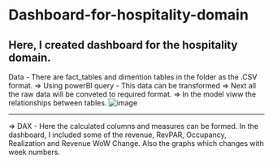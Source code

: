 # Dashboard-for-hospitality-domain

Here, I created dashboard for the hospitality domain. 
-------------------------------------------------------------------------------------------------------------------------------------------------------------------------------------------------------------------------------------------------
Data  -  There are fact_tables and dimention tables in the folder as the .CSV format. 
=> Using powerBI query  -  This data can be transformed 
=> Next all the raw data will be conveted to required format.
=> In the model viww the relationships between tables. 
![image](https://github.com/priyanthan07/Dashboard-for-hospitality-domain/assets/129021635/be551613-f392-4a35-abbd-d516f7a97573)

-----------------------------------------------------------------------------------------------------------------------------------------------------------------------------------------------------------------------------------------------
=> DAX  -  Here the calculated columns and measures can be formed. In the dashboard, I included some of the revenue, RevPAR, Occupancy, Realization and Revenue WoW Change. Also the graphs which changes with week numbers.
